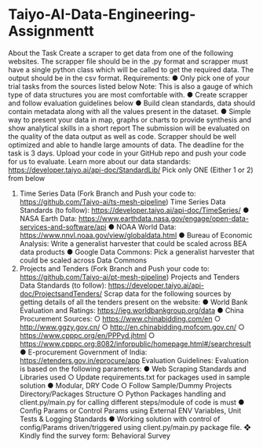 # Taiyo-AI-Data-Engineering-Assignmentt

About the Task
Create a scraper to get data from one of the following websites. The scrapper file should be in
the .py format and scrapper must have a single python class which will be called to get the required data.
The output should be in the csv format. Requirements:
● Only pick one of your trial tasks from the sources listed below
Note: This is also a gauge of which type of data structures you are most comfortable with.
● Create scrapper and follow evaluation guidelines below
● Build clean standards, data should contain metadata along with all the values present in the
dataset.
● Simple way to present your data in map, graphs or charts to provide synthesis and show
analytical skills in a short report
The submission will be evaluated on the quality of the data output as well as code. Scrapper should be
well optimized and able to handle large amounts of data. The deadline for the task is 3 days. Upload
your code in your GitHub repo and push your code for us to evaluate.
Learn more about our data standards: https://developer.taiyo.ai/api-doc/StandardLib/
Pick only ONE (Either 1 or 2) from below
1. Time Series Data (Fork Branch and Push your code to: https://github.com/Taiyo-ai/ts-mesh-pipeline)
Time Series Data Standards (to follow): https://developer.taiyo.ai/api-doc/TimeSeries/
● NASA Earth Data: https://www.earthdata.nasa.gov/engage/open-data-services-and-software/api
● NOAA World Data: https://www.nnvl.noaa.gov/view/globaldata.html
● Bureau of Economic Analysis: Write a generalist harvester that could be scaled across BEA data products
● Google Data Commons: Pick a generalist harvester that could be scaled across Data Commons
2. Projects and Tenders (Fork Branch and Push your code to:
https://github.com/Taiyo-ai/pt-mesh-pipeline)
Projects and Tenders Data Standards (to follow): https://developer.taiyo.ai/api-doc/ProjectsandTenders/
Scrap data for the following sources by getting details of all the tenders present on the website:
● World Bank Evaluation and Ratings: https://ieg.worldbankgroup.org/data
● China Procurement Sources:
○ https://www.chinabidding.com/en
○ http://www.ggzy.gov.cn/
○ http://en.chinabidding.mofcom.gov.cn/
○ https://www.cpppc.org/en/PPPyd.jhtml
○ https://www.cpppc.org:8082/inforpublic/homepage.html#/searchresult
● E-procurement Government of India: https://etenders.gov.in/eprocure/app
Evaluation Guidelines:
Evaluation is based on the following parameters:
● Web Scraping Standards and Libraries used
○ Update requirements.txt for packages used in sample solution
● Modular, DRY Code
○ Follow Sample/Dummy Projects Directory/Packages Structure
○ Python Packages handling and client.py/main.py for calling different steps/module of
code is must
● Config Params or Control Params using External ENV Variables, Unit Tests & Logging Standards
● Working solution with control of config/Params driven/triggered using client.py/main.py package
file.
❖ Kindly find the survey form: Behavioral Survey
